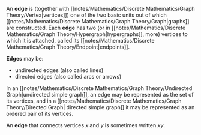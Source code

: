 An **edge** is (together with [[notes/Mathematics/Discrete Mathematics/Graph Theory/Vertex|vertices]]) one of the two basic units out of which [[notes/Mathematics/Discrete Mathematics/Graph Theory/Graph|graphs]] are constructed. Each **edge** has two (or in [[notes/Mathematics/Discrete Mathematics/Graph Theory/Hypergraph|hypergraphs]], more) vertices to which it is attached, called its [[notes/Mathematics/Discrete Mathematics/Graph Theory/Endpoint|endpoints]]. 

**Edges** may be:
- undirected edges (also called lines)
- directed edges (also called arcs or arrows)

In an [[notes/Mathematics/Discrete Mathematics/Graph Theory/Undirected Graph|undirected simple graph]], an edge may be represented as the set of its vertices, and in a [[notes/Mathematics/Discrete Mathematics/Graph Theory/Directed Graph| directed simple graph]] it may be represented as an ordered pair of its vertices. 

An **edge** that connects vertices $x$ and $y$ is sometimes written $xy$.